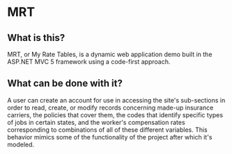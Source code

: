 # MRT
## What is this?
MRT, or My Rate Tables, is a dynamic web application demo built in the ASP.NET MVC 5 framework using a code-first approach.

## What can be done with it?
A user can create an account for use in accessing the site's sub-sections in order to read, create, or modify records concerning made-up insurance carriers, the policies that cover them, the codes that identify specific types of jobs in certain states, and the worker's compensation rates corresponding to combinations of all of these different variables. This behavior mimics some of the functionality of the project after which it's modeled.
